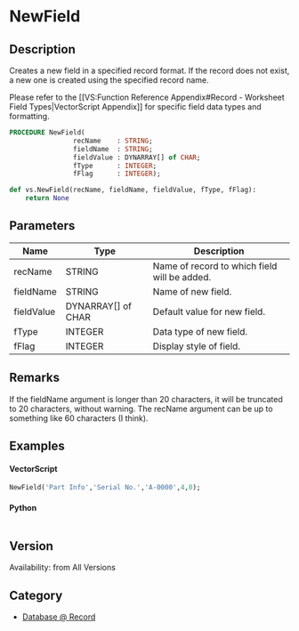 # NewField

## Description
Creates a new field in a specified record format. If the record does not exist, a new one is created using the specified record name.

Please refer to the [[VS:Function Reference Appendix#Record - Worksheet Field Types|VectorScript Appendix]] for specific field data types and formatting.

```pascal
PROCEDURE NewField(
				recName    : STRING;
				fieldName  : STRING;
				fieldValue : DYNARRAY[] of CHAR;
				fType      : INTEGER;
				fFlag      : INTEGER);
```

```python
def vs.NewField(recName, fieldName, fieldValue, fType, fFlag):
    return None
```

## Parameters
|Name|Type|Description|
|---|---|---|
|recName|STRING|Name of record to which field will be added.|
|fieldName|STRING|Name of new field.|
|fieldValue|DYNARRAY[] of CHAR|Default value for new field.|
|fType|INTEGER|Data type of new field.|
|fFlag|INTEGER|Display style of field.|

## Remarks
If the fieldName argument is longer than 20 characters, it will be truncated to 20 characters, without warning. The recName argument can be up to something like 60 characters (I think).

## Examples
#### VectorScript ####
```pascal
NewField('Part Info','Serial No.','A-0000',4,0);
```
#### Python ####
```python

```

## Version
Availability: from All Versions

## Category
* [Database @ Record](../Categories/Database%20-%20Record.md)
